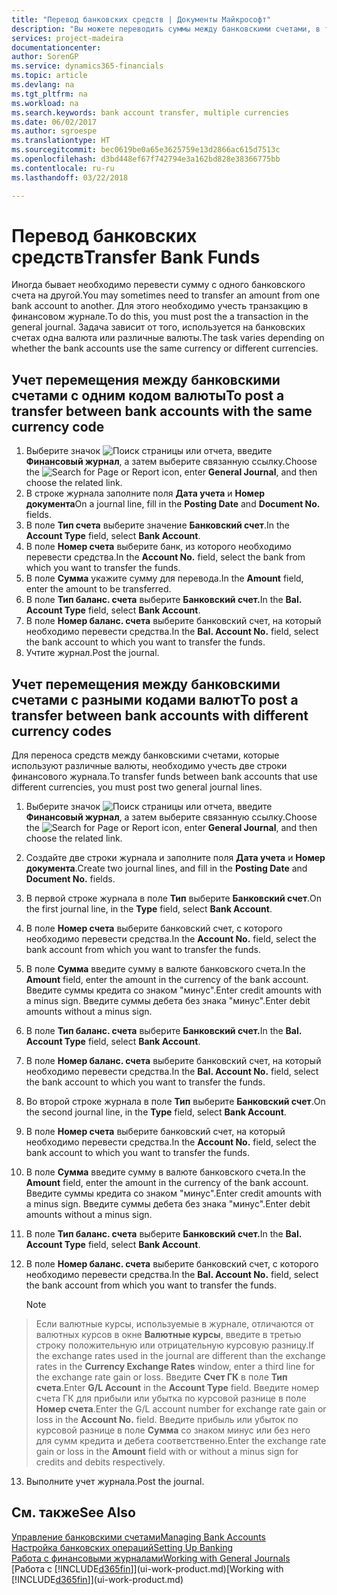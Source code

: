 ```yaml
---
title: "Перевод банковских средств | Документы Майкрософт"
description: "Вы можете переводить суммы между банковскими счетами, в том числе в различных валютах, учитывая транзакции в финансовом журнале."
services: project-madeira
documentationcenter: 
author: SorenGP
ms.service: dynamics365-financials
ms.topic: article
ms.devlang: na
ms.tgt_pltfrm: na
ms.workload: na
ms.search.keywords: bank account transfer, multiple currencies
ms.date: 06/02/2017
ms.author: sgroespe
ms.translationtype: HT
ms.sourcegitcommit: bec0619be0a65e3625759e13d2866ac615d7513c
ms.openlocfilehash: d3bd448ef67f742794e3a162bd828e38366775bb
ms.contentlocale: ru-ru
ms.lasthandoff: 03/22/2018

---
```

# <a name="transfer-bank-funds"></a><span data-ttu-id="ff7f0-103">Перевод банковских средств</span><span class="sxs-lookup"><span data-stu-id="ff7f0-103">Transfer Bank Funds</span></span>
<span data-ttu-id="ff7f0-104">Иногда бывает необходимо перевести сумму с одного банковского счета на другой.</span><span class="sxs-lookup"><span data-stu-id="ff7f0-104">You may sometimes need to transfer an amount from one bank account to another.</span></span> <span data-ttu-id="ff7f0-105">Для этого необходимо учесть транзакцию в финансовом журнале.</span><span class="sxs-lookup"><span data-stu-id="ff7f0-105">To do this, you must post the a transaction in the general journal.</span></span> <span data-ttu-id="ff7f0-106">Задача зависит от того, используется на банковских счетах одна валюта или различные валюты.</span><span class="sxs-lookup"><span data-stu-id="ff7f0-106">The task varies depending on whether the bank accounts use the same currency or different currencies.</span></span>

## <a name="to-post-a-transfer-between-bank-accounts-with-the-same-currency-code"></a><span data-ttu-id="ff7f0-107">Учет перемещения между банковскими счетами с одним кодом валюты</span><span class="sxs-lookup"><span data-stu-id="ff7f0-107">To post a transfer between bank accounts with the same currency code</span></span>
1. <span data-ttu-id="ff7f0-108">Выберите значок ![Поиск страницы или отчета](media/ui-search/search_small.png "Значок поиска страницы или отчета"), введите **Финансовый журнал**, а затем выберите связанную ссылку.</span><span class="sxs-lookup"><span data-stu-id="ff7f0-108">Choose the ![Search for Page or Report](media/ui-search/search_small.png "Search for Page or Report icon") icon, enter **General Journal**, and then choose the related link.</span></span>
2. <span data-ttu-id="ff7f0-109">В строке журнала заполните поля **Дата учета** и **Номер документа**</span><span class="sxs-lookup"><span data-stu-id="ff7f0-109">On a journal line, fill in the **Posting Date** and **Document No.** fields.</span></span>
3. <span data-ttu-id="ff7f0-110">В поле **Тип счета** выберите значение **Банковский счет**.</span><span class="sxs-lookup"><span data-stu-id="ff7f0-110">In the **Account Type** field, select **Bank Account**.</span></span>
4. <span data-ttu-id="ff7f0-111">В поле **Номер счета** выберите банк, из которого необходимо перевести средства.</span><span class="sxs-lookup"><span data-stu-id="ff7f0-111">In the **Account No.** field, select the bank from which you want to transfer the funds.</span></span>
5. <span data-ttu-id="ff7f0-112">В поле **Сумма** укажите сумму для перевода.</span><span class="sxs-lookup"><span data-stu-id="ff7f0-112">In the **Amount** field, enter the amount to be transferred.</span></span>
6. <span data-ttu-id="ff7f0-113">В поле **Тип баланс. счета** выберите **Банковский счет.**</span><span class="sxs-lookup"><span data-stu-id="ff7f0-113">In the **Bal. Account Type** field, select **Bank Account**.</span></span>
7. <span data-ttu-id="ff7f0-114">В поле **Номер баланс. счета** выберите банковский счет, на который необходимо перевести средства.</span><span class="sxs-lookup"><span data-stu-id="ff7f0-114">In the **Bal. Account No.** field, select the bank account to which you want to transfer the funds.</span></span>
8. <span data-ttu-id="ff7f0-115">Учтите журнал.</span><span class="sxs-lookup"><span data-stu-id="ff7f0-115">Post the journal.</span></span>

## <a name="to-post-a-transfer-between-bank-accounts-with-different-currency-codes"></a><span data-ttu-id="ff7f0-116">Учет перемещения между банковскими счетами с разными кодами валют</span><span class="sxs-lookup"><span data-stu-id="ff7f0-116">To post a transfer between bank accounts with different currency codes</span></span>
<span data-ttu-id="ff7f0-117">Для переноса средств между банковскими счетами, которые используют различные валюты, необходимо учесть две строки финансового журнала.</span><span class="sxs-lookup"><span data-stu-id="ff7f0-117">To transfer funds between bank accounts that use different currencies, you must post two general journal lines.</span></span>

1. <span data-ttu-id="ff7f0-118">Выберите значок ![Поиск страницы или отчета](media/ui-search/search_small.png "Значок поиска страницы или отчета"), введите **Финансовый журнал**, а затем выберите связанную ссылку.</span><span class="sxs-lookup"><span data-stu-id="ff7f0-118">Choose the ![Search for Page or Report](media/ui-search/search_small.png "Search for Page or Report icon") icon, enter **General Journal**, and then choose the related link.</span></span>
2. <span data-ttu-id="ff7f0-119">Создайте две строки журнала и заполните поля **Дата учета** и **Номер документа**.</span><span class="sxs-lookup"><span data-stu-id="ff7f0-119">Create two journal lines, and fill in the **Posting Date** and **Document No.** fields.</span></span>
3. <span data-ttu-id="ff7f0-120">В первой строке журнала в поле **Тип** выберите **Банковский счет**.</span><span class="sxs-lookup"><span data-stu-id="ff7f0-120">On the first journal line, in the **Type** field, select **Bank Account**.</span></span>
4. <span data-ttu-id="ff7f0-121">В поле **Номер счета** выберите банковский счет, с которого необходимо перевести средства.</span><span class="sxs-lookup"><span data-stu-id="ff7f0-121">In the **Account No.** field, select the bank account from which you want to transfer the funds.</span></span>
5. <span data-ttu-id="ff7f0-122">В поле **Сумма** введите сумму в валюте банковского счета.</span><span class="sxs-lookup"><span data-stu-id="ff7f0-122">In the **Amount** field, enter the amount in the currency of the bank account.</span></span> <span data-ttu-id="ff7f0-123">Введите суммы кредита со знаком "минус".</span><span class="sxs-lookup"><span data-stu-id="ff7f0-123">Enter credit amounts with a minus sign.</span></span> <span data-ttu-id="ff7f0-124">Введите суммы дебета без знака "минус".</span><span class="sxs-lookup"><span data-stu-id="ff7f0-124">Enter debit amounts without a minus sign.</span></span>
6. <span data-ttu-id="ff7f0-125">В поле **Тип баланс. счета** выберите **Банковский счет.**</span><span class="sxs-lookup"><span data-stu-id="ff7f0-125">In the **Bal. Account Type** field, select **Bank Account**.</span></span>
7. <span data-ttu-id="ff7f0-126">В поле **Номер баланс. счета** выберите банковский счет, на который необходимо перевести средства.</span><span class="sxs-lookup"><span data-stu-id="ff7f0-126">In the **Bal. Account No.** field, select the bank account to which you want to transfer the funds.</span></span>
8. <span data-ttu-id="ff7f0-127">Во второй строке журнала в поле **Тип** выберите **Банковский счет**.</span><span class="sxs-lookup"><span data-stu-id="ff7f0-127">On the second journal line, in the **Type** field, select **Bank Account**.</span></span>
9. <span data-ttu-id="ff7f0-128">В поле **Номер счета** выберите банковский счет, на который необходимо перевести средства.</span><span class="sxs-lookup"><span data-stu-id="ff7f0-128">In the **Account No.** field, select the bank account to which you want to transfer the funds.</span></span>
10. <span data-ttu-id="ff7f0-129">В поле **Сумма** введите сумму в валюте банковского счета.</span><span class="sxs-lookup"><span data-stu-id="ff7f0-129">In the **Amount** field, enter the amount in the currency of the bank account.</span></span> <span data-ttu-id="ff7f0-130">Введите суммы кредита со знаком "минус".</span><span class="sxs-lookup"><span data-stu-id="ff7f0-130">Enter credit amounts with a minus sign.</span></span> <span data-ttu-id="ff7f0-131">Введите суммы дебета без знака "минус".</span><span class="sxs-lookup"><span data-stu-id="ff7f0-131">Enter debit amounts without a minus sign.</span></span>
11. <span data-ttu-id="ff7f0-132">В поле **Тип баланс. счета** выберите **Банковский счет.**</span><span class="sxs-lookup"><span data-stu-id="ff7f0-132">In the **Bal. Account Type** field, select **Bank Account**.</span></span>  
12. <span data-ttu-id="ff7f0-133">В поле **Номер баланс. счета** выберите банковский счет, с которого необходимо перевести средства.</span><span class="sxs-lookup"><span data-stu-id="ff7f0-133">In the **Bal. Account No.** field, select the bank account from which you want to transfer the funds.</span></span>

    > [!NOTE]  
>   <span data-ttu-id="ff7f0-134">Если валютные курсы, используемые в журнале, отличаются от валютных курсов в окне **Валютные курсы**, введите в третью строку положительную или отрицательную курсовую разницу.</span><span class="sxs-lookup"><span data-stu-id="ff7f0-134">If the exchange rates used in the journal are different than the exchange rates in the **Currency Exchange Rates** window, enter a third line for the exchange rate gain or loss.</span></span> <span data-ttu-id="ff7f0-135">Введите **Счет ГК** в поле **Тип счета**.</span><span class="sxs-lookup"><span data-stu-id="ff7f0-135">Enter **G/L Account** in the **Account Type** field.</span></span> <span data-ttu-id="ff7f0-136">Введите номер счета ГК для прибыли или убытка по курсовой разнице в поле **Номер счета**.</span><span class="sxs-lookup"><span data-stu-id="ff7f0-136">Enter the G/L account number for exchange rate gain or loss in the **Account No.** field.</span></span> <span data-ttu-id="ff7f0-137">Введите прибыль или убыток по курсовой разнице в поле **Сумма** со знаком минус или без него для сумм кредита и дебета соответственно.</span><span class="sxs-lookup"><span data-stu-id="ff7f0-137">Enter the exchange rate gain or loss in the **Amount** field with or without a minus sign for credits and debits respectively.</span></span>
13. <span data-ttu-id="ff7f0-138">Выполните учет журнала.</span><span class="sxs-lookup"><span data-stu-id="ff7f0-138">Post the journal.</span></span>

## <a name="see-also"></a><span data-ttu-id="ff7f0-139">См. также</span><span class="sxs-lookup"><span data-stu-id="ff7f0-139">See Also</span></span>
[<span data-ttu-id="ff7f0-140">Управление банковскими счетами</span><span class="sxs-lookup"><span data-stu-id="ff7f0-140">Managing Bank Accounts</span></span>](bank-manage-bank-accounts.md)  
[<span data-ttu-id="ff7f0-141">Настройка банковских операций</span><span class="sxs-lookup"><span data-stu-id="ff7f0-141">Setting Up Banking</span></span>](bank-setup-banking.md)  
[<span data-ttu-id="ff7f0-142">Работа с финансовыми журналами</span><span class="sxs-lookup"><span data-stu-id="ff7f0-142">Working with General Journals</span></span>](ui-work-general-journals.md)  
<span data-ttu-id="ff7f0-143">[Работа с [!INCLUDE[d365fin](includes/d365fin_md.md)]](ui-work-product.md)</span><span class="sxs-lookup"><span data-stu-id="ff7f0-143">[Working with [!INCLUDE[d365fin](includes/d365fin_md.md)]](ui-work-product.md)</span></span>

